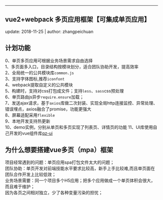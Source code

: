 ---
## vue2+webpack 多页应用框架【可集成单页应用】
  update: 2018-11-25 | author: zhangpeichuan

## 计划功能
  0、单页多页应用可根据业务场景需求自由选择  
  1、多页面多入口，目录结构按模块划分，适合团队协助开发，提高效率  
  2、全局统一的公共模块库`common.js`  
  3、支持字体图标,推荐`iconfont`  
  4、webpack提取自定义的公共模块  
  5、构建时，支持对css打包成文件；支持`less`、`sass`css预处理  
  6、单页路由js异步`require.ensure`加载；  
  7、发送ajax请求，基于`axios`库做二次封装、实现全局http连接监控、异常处理、错误埋点，axios融合了promise，功能更强大  
  8、屏幕适配采用`flexible`  
  9、本地开发支持热更新  
  10、demo实例，分别从单页和多页实现了列表页、详情页的功能
  11、UI库使用自己开发的vue组件库[qz-ui](https://github.com/ymq001/qz-ui)

## 为什么想要搭建vue多页（mpa）框架
  项目经常遇到的问题：单页应用spa打包文件太大的问题；  
  团队协助：单页开发对前端技能水平要求比较高，新手上手比较难,而且单页面在团队合作开发上比较低效；  
  业务场景需要：同一个项目多个H5应用；把多个应用做成一个单页体积会很大，而且难于维护；  
  因为各页之间相对独立，少了各种变量污染的担忧；  
